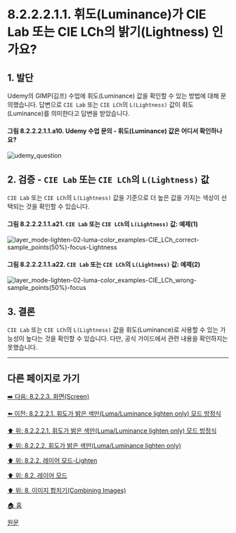 # 8.2.2.2.1.1. 휘도(Luminance)가 CIE Lab 또는 CIE LCh의 밝기(Lightness) 인가요?

## 1. 발단
Udemy의 GIMP(김프) 수업에 휘도(Luminance) 값을 확인할 수 있는 방법에 대해 문의했습니다. 답변으로 `CIE Lab` 또는 `CIE LCh`의 `L(Lightness)` 값이 휘도(Luminance)를 의미한다고 답변을 받았습니다.

#### 그림 8.2.2.2.1.1.a10. Udemy 수업 문의 - 휘도(Luminance) 값은 어디서 확인하나요?
![udemy_question](https://github.com/wonder13662/gimp/assets/15767104/b6ab3aa4-429a-4001-8652-285e44892710)

## 2. 검증 - `CIE Lab` 또는 `CIE LCh`의 `L(Lightness)` 값
`CIE Lab` 또는 `CIE LCh`의 `L(Lightness)` 값을 기준으로 더 높은 값을 가지는 색상이 선택되는 것을 확인할 수 있습니다.

#### 그림 8.2.2.2.1.1.a21. `CIE Lab` 또는 `CIE LCh`의 `L(Lightness)` 값: 예제(1)
![layer_mode-lighten-02-luma-color_examples-CIE_LCh_correct-sample_points(50%)-focus-Lightness](https://github.com/wonder13662/gimp/assets/15767104/56faaf7d-c470-4848-8bf4-2200b9de57bb)

#### 그림 8.2.2.2.1.1.a22. `CIE Lab` 또는 `CIE LCh`의 `L(Lightness)` 값: 예제(2)
![layer_mode-lighten-02-luma-color_examples-CIE_LCh_wrong-sample_points(50%)-focus](https://github.com/wonder13662/gimp/assets/15767104/400415ac-b20f-4973-9995-ef33ceea36b7)

## 3. 결론
`CIE Lab` 또는 `CIE LCh`의 `L(Lightness)` 값을 휘도(Luminance)로 사용할 수 있는 가능성이 높다는 것을 확인할 수 있습니다. 다만, 공식 가이드에서 관련 내용을 확인하지는 못했습니다.

***

## 다른 페이지로 가기

[➡️ 다음: 8.2.2.3. 화면(Screen)](./08-02-02-03-00-screen.md)

[⬅️ 이전: 8.2.2.2.1. 휘도가 밝은 색만(Luma/Luminance lighten only) 모드 방정식](./08-02-02-02-01-00-equation.md)

[⬆️ 위: 8.2.2.2.1. 휘도가 밝은 색만(Luma/Luminance lighten only) 모드 방정식](./08-02-02-02-01-00-equation.md)

[⬆️ 위: 8.2.2.2. 휘도가 밝은 색만(Luma/Luminance lighten only)](./08-02-02-02-00-luma.md)

[⬆️ 위: 8.2.2. 레이어 모드-Lighten](./08-02-02-00-lighten-layer-mode.md)

[⬆️ 위: 8.2. 레이어 모드](./08-02-00-layer_modes.md)

[⬆️ 위: 8. 이미지 합치기(Combining Images)](./08-00-combining-images.md)

[🏠 홈](./00-home.md)

[원문](https://docs.gimp.org/2.10/ko/layer-mode-group-lighten.html)